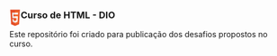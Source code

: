 ### Curso de HTML - DIO <img align="left" alt="Arthur-HTML" height="30" width="20" src="https://raw.githubusercontent.com/devicons/devicon/master/icons/html5/html5-original.svg">


Este repositório foi criado para publicação dos desafios propostos no curso.
